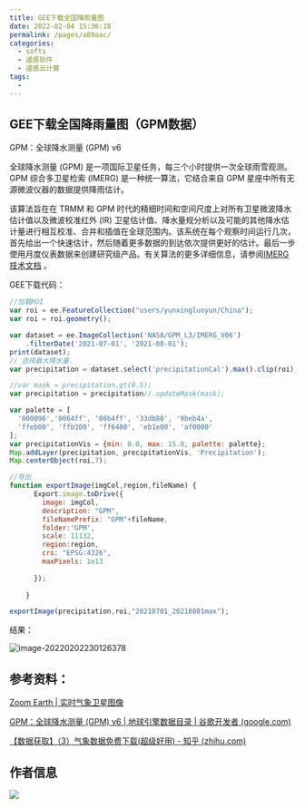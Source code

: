```yaml
---
title: GEE下载全国降雨量图
date: 2022-02-04 15:36:18
permalink: /pages/a89aac/
categories:
  - softs
  - 遥感软件
  - 遥感云计算
tags:
  - 
---
```

## GEE下载全国降雨量图（GPM数据）

GPM：全球降水测量 (GPM) v6

全球降水测量 (GPM) 是一项国际卫星任务，每三个小时提供一次全球雨雪观测。GPM 综合多卫星检索 (IMERG) 是一种统一算法，它结合来自 GPM 星座中所有无源微波仪器的数据提供降雨估计。

该算法旨在在 TRMM 和 GPM 时代的精细时间和空间尺度上对所有卫星微波降水估计值以及微波校准红外 (IR) 卫星估计值、降水量规分析以及可能的其他降水估计量进行相互校准、合并和插值在全球范围内。该系统在每个观察时间运行几次，首先给出一个快速估计，然后随着更多数据的到达依次提供更好的估计。最后一步使用月度仪表数据来创建研究级产品。有关算法的更多详细信息，请参阅[IMERG 技术文档](https://pmm.nasa.gov/sites/default/files/document_files/IMERG_doc.pdf) 。

GEE下载代码：

```js
//加载ROI
var roi = ee.FeatureCollection("users/yunxingluoyun/China");
var roi = roi.geometry();

var dataset = ee.ImageCollection('NASA/GPM_L3/IMERG_V06')
    .filterDate('2021-07-01', '2021-08-01');
print(dataset);
// 选择最大降水量.
var precipitation = dataset.select('precipitationCal').max().clip(roi);

//var mask = precipitation.gt(0.5);
var precipitation = precipitation//.updateMask(mask);

var palette = [
  '000096','0064ff', '00b4ff', '33db80', '9beb4a',
  'ffeb00', 'ffb300', 'ff6400', 'eb1e00', 'af0000'
];
var precipitationVis = {min: 0.0, max: 15.0, palette: palette};
Map.addLayer(precipitation, precipitationVis, 'Precipitation');
Map.centerObject(roi,7);

//导出
function exportImage(imgCol,region,fileName) {
      Export.image.toDrive({
        image: imgCol,
        description: "GPM",
        fileNamePrefix: "GPM"+fileName,
        folder:'GPM',
        scale: 11132,
        region:region,
        crs: "EPSG:4326",
        maxPixels: 1e13
 
      });
 
    }

exportImage(precipitation,roi,"20210701_20210801max");
```

结果：

![image-20220202230126378](https://cdn.jsdelivr.net/gh/yunxingluoyun/blog-img/image-20220202230126378.png)



## 参考资料：

[Zoom Earth | 实时气象卫星图像](https://zoom.earth/)

[GPM：全球降水测量 (GPM) v6 | 地球引擎数据目录 | 谷歌开发者 (google.com)](https://developers.google.com/earth-engine/datasets/catalog/NASA_GPM_L3_IMERG_V06#bands)

[【数据获取】（3）气象数据免费下载(超级好用) - 知乎 (zhihu.com)](https://zhuanlan.zhihu.com/p/378693127)

## 作者信息

![](https://cdn.jsdelivr.net/gh/yunxingluoyun/blog-img/QQ截图20211120002727.png)
